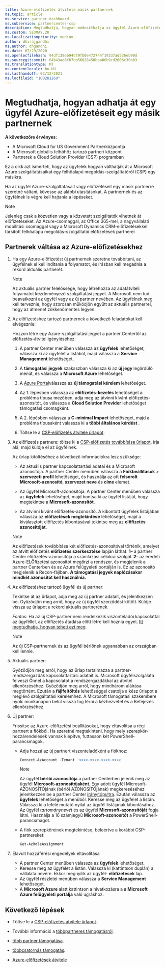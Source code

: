 ```yaml
---
title: Azure-előfizetés átvitele másik partnernek
ms.topic: article
ms.service: partner-dashboard
ms.subservice: partnercenter-csp
description: Megtudhatja, hogyan módosíthatja az ügyfél Azure-előfizetéséhez társított felhőalapú megoldás-szolgáltatói partnert.
ms.custom: SEOMAY.20
ms.localizationpriority: medium
author: dhirajgandhi
ms.author: dhgandhi
ms.date: 07/29/2020
ms.openlocfilehash: 94df138eb94d79fb0e472744f19337ad536eb90d
ms.sourcegitcommit: 64b43ad8fb7bb56628450bea06b9cd2606c36b03
ms.translationtype: MT
ms.contentlocale: hu-HU
ms.lasthandoff: 02/12/2021
ms.locfileid: "100281260"
---
```

# <a name="learn-how-to-transfer-a-customers-azure-subscriptions-to-another-partner"></a>Megtudhatja, hogyan adhatja át egy ügyfél Azure-előfizetéseit egy másik partnernek

**A következőre érvényes:**

- A Microsoft Cloud for US Government Partnerközpontja
- A Microsoft globális felhőhöz tartozó partneri központ
- Partnerek a Cloud Solution Provider (CSP) programban

Ez a cikk azt ismerteti, hogy az ügyfelek hogyan válthatják át a Microsoft Azure szolgáltatásaikat egy felhőalapú megoldás-szolgáltatóról (CSP) egy másikra.

Ha az ügyfél Azure-szolgáltatásait vagy előfizetéseit egy másik partnerre szeretné váltani, kövesse az alábbi utasításokat. A partnernek és az ügyfélnek is végre kell hajtania a lépéseket.

>[!Note]  
>Jelenleg csak a közvetlen vagy a közvetett szolgáltatók vihetnek át előfizetéseket.
>Az Azure-csomaggal, az Office 365-mel, a nagyvállalati mobilitási csomaggal vagy a Microsoft Dynamics CRM-előfizetésekkel társított felhőalapú megoldás-szolgáltatói előfizetések partnerei

## <a name="switch-partners-for-azure-subscriptions"></a>Partnerek váltása az Azure-előfizetésekhez

1. Ha egy Azure-előfizetést új partnernek szeretne továbbítani, az ügyfélnek el kell indítania a folyamatot, és írásban kell megadnia a rekord aktuális partnerét.

   >[!Note]
   > Az aktuális partner felelőssége, hogy létrehozza az adatátviteli folyamatot kezdeményező szolgáltatási jegyet. A Microsoft nem tud beavatkozni az ügyfél vagy az új partner nevében. Az ügyfélnek meg kell terveznie, hogy szorosan működjön együtt az aktuális partnerrel, hogy az átmenet zökkenőmentes legyen.

2. Az előfizetéshez tartozó partnernek a következő feladatokat kell elvégeznie:

   Hozzon létre egy Azure-szolgáltatási jegyet a partner Centertől az előfizetés-átvitel igényléséhez:

   1. A partner Center menüben válassza az **ügyfelek** lehetőséget, válassza ki az ügyfelet a listából, majd válassza a **Service Management** lehetőséget. 

   2. A **támogatási jegyek** szakaszban válassza ki az **új jegy** legördülő menüt, és válassza a **Microsoft Azure** lehetőséget.
   
   3. A [Azure Portal](https://portal.azure.com)válassza az **új támogatási kérelem** lehetőséget.
   
   4. Az 1. lépésben válassza az **előfizetés-kezelés** lehetőséget a probléma típusa mezőben, adja meg az átvinni kívánt előfizetés-azonosítót, és válassza a **Cloud Solution Provider** lehetőséget támogatási csomagként.
   
   5. A 2. lépésben válassza a **C-minimal Impact** lehetőséget, majd a probléma típusaként válassza ki a **többi általános kérdést** .
   
   6. Töltse le a [CSP-előfizetés átvitele űrlapot](https://query.prod.cms.rt.microsoft.com/cms/api/am/binary/RWwTWC).

3. Az előfizetés partnere: töltse ki a [CSP-előfizetés továbbítása űrlapot](https://query.prod.cms.rt.microsoft.com/cms/api/am/binary/RWwTWC), írja alá, majd küldje el az ügyfélnek. 

   Az űrlap kitöltéséhez a következő információkra lesz szüksége:

   - Az aktuális partner kapcsolattartási adatai és a Microsoft azonosítója. A partner Center menüben válassza a **Fiókbeállítások** &gt; **szervezeti profil** lehetőséget, és használja az ott **felsorolt Microsoft-azonosító**, **szervezet neve** és **címe** elemet.

   - Az ügyfél Microsoft-azonosítója. A partner Center menüben válassza az **ügyfelek** lehetőséget, majd bontsa ki az ügyfél listáját, hogy megtekintse a **Microsoft-azonosítót**.

   - Az átvinni kívánt előfizetés-azonosító. A kibontott ügyfelek listájában válassza az **előfizetések megtekintése** lehetőséget, majd a kiválasztott előfizetés kibontásával tekintse meg az **előfizetés azonosítóját**.

   >[!Note]
   >Az előfizetések továbbítása két előfizetés-azonosítóval történik, amelyet az átvitt előfizetés **előfizetés szerkesztése** lapján láthat: **1**– a partner Center előfizetés-azonosítója a számlázási célokra szolgál. **2**– az eredeti Azure-ELŐfizetési azonosítót megőrzi a rendszer, és megjelenik a partner Centerben és az Azure felügyeleti portálján is. Ez az azonosító megjelenik a Recon-fájlban.  **A támogatási jegyek naplózásakor mindkét azonosítót kell használnia.**

4. Az előfizetéshez tartozó ügyfél és új partner:

   Tekintse át az űrlapot, adja meg az új partner adatait, és jelentkezzen be. Győződjön meg arról, hogy az új ügyfél szerződést kötött. Küldje vissza az űrlapot a rekord aktuális partnerének.

   *Fontos*: Ha az új CSP-partner nem rendelkezik viszonteladói kapcsolattal az ügyféllel, az előfizetés átadása előtt létre kell hoznia egyet. [Itt megtudhatja, hogyan teheti ezt meg](request-a-relationship-with-a-customer.md).

   >[!Note]
   >Az új CSP-partnernek és az ügyfél bérlőnek ugyanabban az országban kell lennie. 

5. Aktuális partner:

   Győződjön meg arról, hogy az űrlap tartalmazza a partner-rendszergazdák kapcsolattartási adatait is. Microsoft ügyfélszolgálata felveszi Önnel a kapcsolatot a rendszergazdákkal az átvitel ellenőrzéséhez. Győződjön meg arról, hogy mindhárom aláírása megtörtént. Ezután a **fájlfeltöltés** lehetőséggel csatolja a kész űrlapot a meglévő szolgáltatási kérelemhez. A Microsoft támogatási szakembere nyolc munkanapon belül vissza fog térni a kézhezvétel és a Befejezés ellenőrzéséhez.

6. Új partner:

   Frissítse az Azure-előfizetési beállításokat, hogy eltávolítsa a régi partnert a fiókból. Ha szeretné megtekinteni, hogy mely szerepkör-hozzárendelések vannak kiépítve, futtasson két PowerShell-parancsmagok.

   - Adja hozzá az új partnert viszonteladóként a fiókhoz:

     ```powershell
     Connect-AzAccount -Tenant 'xxxx-xxxx-xxxx-xxxx'
     ```

     >[!NOTE]
     > Az ügyfél **bérlői azonosítója** a partner Centerben jelenik meg az ügyfél **Microsoft-azonosítójaként**. Egy adott ügyfél Microsoft-AZONOSÍTÓjának (bérlői AZONOSÍTÓjának) megkereséséhez jelentkezzen be a partner Center [irányítópultra](https://partner.microsoft.com/dashboard). Ezután válassza az **ügyfelek** lehetőséget a menüből. Keresse meg az ügyfelet a listán. Válassza ki a lefelé mutató nyilat az ügyfél listájának kibontásához. Az ügyfél *tartománynevét* és az ügyfél **Microsoft-azonosítóját** fogja látni. Használja a 16 számjegyű **Microsoft-azonosítót** a PowerShell-parancsmagot.

   - A fiók szerepköreinek megtekintése, beleértve a korábbi CSP-partnereket:

     ```powershell
     Get-AzRoleAssignment
     ```

7. Elavult hozzáférési engedélyek eltávolítása

   - A partner Center menüben válassza az **ügyfelek** lehetőséget.
   - Keresse meg az ügyfelet a listán. Válassza ki (kattintson duplán) a vállalata nevére. Ekkor megnyílik az ügyfél- **előfizetések** lap.
   - Az ügyfél részletei menüben válassza a **Service Management** lehetőséget.
   - A **Microsoft Azure** alatt kattintson a hivatkozásra a **a Microsoft Azure felügyeleti portálja** való ugráshoz.

## <a name="next-steps"></a>Következő lépések

- Töltse le a [CSP-előfizetés átvitele űrlapot](https://query.prod.cms.rt.microsoft.com/cms/api/am/binary/RE4ATIA).

- További információ a [többpartneres támogatásról](multipartner.md).

- [több partner támogatása](multipartner.md).
- [többcsatornás támogatás](multichannel.md).
- [Azure-előfizetések átvitele](/azure/cost-management-billing/manage/transfer-subscriptions-subscribers-csp)